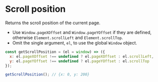 # Scroll position

Returns the scroll position of the current page.

* Use `Window.pageXOffset` and `Window.pageYOffset` if they are defined, otherwise `Element.scrollLeft` and `Element.scrollTop`.
* Omit the single argument, `el`, to use the global `Window` object.

```js
const getScrollPosition = (el = window) => ({
  x: el.pageXOffset !== undefined ? el.pageXOffset : el.scrollLeft,
  y: el.pageYOffset !== undefined ? el.pageYOffset : el.scrollTop
});
```

```js
getScrollPosition(); // {x: 0, y: 200}
```
